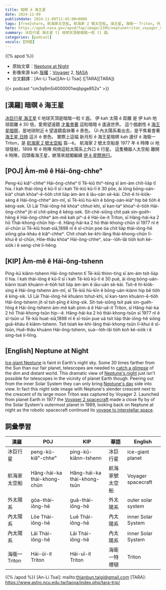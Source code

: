 ```yaml
---
title: 暗暝 ê 海王星
date: 2024-11-09
publishdate: 2024-11-09T11:45:00+0800
tags: [free2share, 航海家太空船, 航海家 2 號太空船, 海王星, 海衛一 Triton, 外太陽系, 內太陽系]
hero: https://apod.nasa.gov/apod/fap/image/2305/neptunetriton_voyager_960.jpg
summary: 冰巨行星 海王星 tī 地球天頂是暗暗一粒 tī 遐。
categories: [podcast]
vocals: [阿錕]
---
```


{{% apod %}}

- 原始文章：[Neptune at Night](https://apod.nasa.gov/apod/ap241109.html)
- 影像來源 kah [版權][copyright]：[Voyager](http://voyager.jpl.nasa.gov/) 2, [NASA](http://www.nasa.gov/)
- 台文翻譯：[An-Li Tsai][An-Li Tsai] ([TARA][TARA])

{{< podcast "cm3q6m5i4000001wqbpge852x" >}}

## [漢羅] 暗暝 ê 海王星
[冰巨行星 海王星][Ice giant Neptune] tī 地球天頂是暗暗一粒 tī 遐。
伊 kah 太陽 ê 距離 是 伊 kah 地球距離 ê 30 倍，愛用望遠鏡 [才看會著][catch a glimpse] 這粒暗暗 ê 遙遠世界。
這个戲劇性 ê [海王星暗暝][Neptune's night]，是地球附近 ê 望遠鏡翕袂著 ê 景色。
Ùi 內太陽系看出去，是干焦看會著 [海王星 日時][Neptune's day] 這爿 ê 景色。
實際上這幅 新月形 ê 海王星暗暝 kah 邊仔 ê 海衛一 Triton，是 [航海家 2 號太空船][Voyager 2 spacecraft] 翕--ê。
航海家 2 號太空船是 1977 年 ê 時陣 ùi 地球發射，1898 年 ê 時陣 飛倚這粒太陽系上外口 ê 行星。
這隻機器人太空船 離開 ê 時陣，回頭看海王星，紲落來就閣繼續 [伊 ê 星際旅行][voyage to interstellar space]。

## [POJ] Àm-mê ê Hái-ông-chheⁿ
Peng-kū kiâⁿ-chheⁿ Hái-ông-chheⁿ tī Tē-kiû thiⁿ-téng sī àm-àm chi̍t-lia̍p tī hia.
I kah thài-iông ê kū-lî sī i kah Tē-kiû kū-lī ê 30 pōe, ài iōng bōng-oán-kiàⁿ chiah khòaⁿ-ē-tio̍h chit lia̍p àm-àm ê iâu-oán sè-kài.
Chit-ê hì-kio̍k-sèng ê Hái-ông-chheⁿ àm-mî, sī Tē-kiû hù-kīn ê bōng-oán-kiàⁿ hip bē tio̍h ê kéng-sek.
Ùi Lāi Thài-iông-hē khòaⁿ chhut-khì, sī kan-taⁿ khòaⁿ-ē-tio̍h Hái-ông-chheⁿ ji̍t-sî chit-pêng ê kéng-sek.
Si̍t-chè-siōng chit pak sin-goe̍h-hêng ê Hái-ông-chheⁿ àm-mê kah piⁿ-á ê Hái-ōe-it Triton, sī Hâng-hái-ka 2 hō Thài-khong-chûn hip--ê.
Hâng-hái-ka 2 hō thài-khong-chûn sī 1977 nî ê sî-chūn ùi Tē-kiû hoat-siā,1898 nî ê sî-chūn poe óa chit lia̍p thài-iông-hē siōng gōa-kháu ê kiâⁿ-chheⁿ.
Chit chiah ke-khì-lâng thài-khong-chûn lī-khui ê sî-chūn, Hôe-thâu khòaⁿ Hái-ông-chheⁿ, sòa--lo̍h-lâi tio̍h koh kè-sio̍k i ê seng-chè lí-hêng.

## [KIP] Àm-mê ê Hái-ông-tshenn
Ping-kū kiânn-tshenn Hái-ông-tshenn tī Tē-kiû thinn-tíng sī àm-àm tsi̍t-lia̍p tī hia.
I kah thài-iông ê kū-lî sī i kah Tē-kiû kū-lī ê 30 puē, ài iōng bōng-uán-kiànn tsiah khuànn-ē-tio̍h tsit lia̍p àm-àm ê iâu-uán sè-kài.
Tsit-ê hì-kio̍k-sìng ê Hái-ông-tshenn àm-mî, sī Tē-kiû hù-kīn ê bōng-uán-kiànn hip bē tio̍h ê kíng-sik.
Uì Lāi Thài-iông-hē khuànn tshut-khì, sī kan-tann khuànn-ē-tio̍h Hái-ông-tshenn ji̍t-sî tsit-pîng ê kíng-sik.
Si̍t-tsè-siōng tsit pak sin-gue̍h-hîng ê Hái-ông-tshenn àm-mê kah pinn-á ê Hái-uē-it Triton, sī Hâng-hái-ka 2 hō Thài-khong-tsûn hip--ê.
Hâng-hái-ka 2 hō thài-khong-tsûn sī 1977 nî ê sî-tsūn uì Tē-kiû huat-siā,1898 nî ê sî-tsūn pue uá tsit lia̍p thài-iông-hē siōng guā-kháu ê kiânn-tshenn.
Tsit tsiah ke-khì-lâng thài-khong-tsûn lī-khui ê sî-tsūn, Huê-thâu khuànn Hái-ông-tshenn, suà--lo̍h-lâi tio̍h koh kè-sio̍k i ê sing-tsè lí-hîng.

## [English] Neptune at Night
[Ice giant Neptune][Ice giant Neptune] is faint in Earth's night sky.
Some 30 times farther from the Sun than our fair planet, telescopes are needed to [catch a glimpse][catch a glimpse] of the dim and distant world.
This dramatic view of [Neptune's night][Neptune's night] just isn't possible for telescopes in the vicinity of planet Earth though.
Peering out from the inner Solar System they can only bring [Neptune's day][Neptune's day] side into view.
In fact this night side image with Neptune's slender crescent next to the crescent of its large moon Triton was captured by Voyager 2.
Launched from planet Earth in 1977 the [Voyager 2 spacecraft][Voyager 2 spacecraft] made a close fly by of the Solar System's outermost planet in 1989, looking back on Neptune at night as the robotic spacecraft continued its [voyage to interstellar space][voyage to interstellar space].

## 詞彙學習
|漢羅|POJ|KIP|華語|English|
|-|-|-|-|-|
| 冰巨行星 | peng-kū-kiâⁿ-chheⁿ | ping-kū-kiânn-tshenn | 冰巨行星 | ice-giant planet |
| 航海家太空船 | Hâng-hái-ka thài-khong-chûn | Hâng-hái-ka thài-khong-tsûn | 航海家號太空船 | Voyager spacecraft |
| 外太陽系 | gōa-thài-iông-hē | guā-thài-iông-hē | 外太陽系 | outer solar system |
| 內太陽系 | Lōe Thài-iông-hē | Luē Thài-iông-hē | 內太陽系 | inner Solar System |
| 內太陽系 | Lāi Thài-iông-hē | Lāi Thài-iông-hē | 內太陽系 | inner Solar System || 海王星 | Hái-ông-chhiⁿ | Hái-ông-tshinn | 海王星 | Neptune |
| 海衛一 Triton | Hái-ūi-it Triton | Hái-uī-it Triton | 海衛一特裡頓 | Triton |

{{% /apod %}}
[An-Li Tsai]: mailto:thianbun.taigi@gmail.com
[TARA]: https://www.astro.ncu.edu.tw/taova/index.php/tara-trip/

[copyright]: https://apod.nasa.gov/apod/fap/lib/about_apod.html#srapply
[License3]: https://creativecommons.org/licenses/by-nc-nd/3.0/
[License2]:https://creativecommons.org/licenses/by-nc-nd/2.0/

[Ice giant Neptune]:https://science.nasa.gov/neptune/
[catch a glimpse]:https://earthsky.org/astronomy-essentials/neptune-at-opposition-closest-brightest-best/
[Neptune's night]:https://photojournal.jpl.nasa.gov/catalog/PIA02215
[Neptune's day]:https://hubblesite.org/contents/media/images/2021/047/01FM0QHCQC5XT0EXZCSB9PE2PZ
[Voyager 2 spacecraft]:https://www.jpl.nasa.gov/missions/voyager-2/
[voyage to interstellar space]:https://science.nasa.gov/missions/voyager-program/still-kickin-since-the-70s-nasas-voyager-mission-keeps-exploring/
